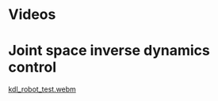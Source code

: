 # Videos

# Joint space inverse dynamics control
[kdl_robot_test.webm](https://github.com/louis1642/RL2023_hw2/assets/62564969/d67d3e33-c77f-409d-b31d-e2f3ca0c75bb)
